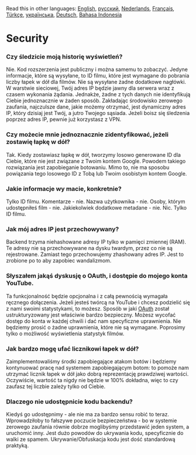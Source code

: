 Read this in other languages: [English](SECURITY-FAQ.md), [русский](SECURITY-FAQru.md), [Nederlands](SECURITY_FAQnl.md), [Français](SECURITY-FAQfr.md), [Türkçe](SECURITY-FAQtr.md), [українська](SECURITY-FAQuk.md), [Deutsch](SECURITY-FAQde.md), [Bahasa Indonesia](SECURITY-FAQid.md)

# Security

### Czy śledzicie moją historię wyświetleń?

Nie. Kod rozszerzenia jest publiczny i można samemu to zobaczyć. Jedyne informacje, które są wysyłane, to ID filmu, które jest wymagane do pobrania liczby łapek w dół dla filmów. Nie są wysyłane żadne dodatkowe nagłówki. W warstwie sieciowej, Twój adres IP będzie jawny dla serwera wraz z czasem wykonania żądania. Jednakże, żadne z tych danych nie identyfikują Ciebie jednoznacznie w żaden sposób. Zakładając środowisko zerowego zaufania, najczulsze dane, jakie możemy otrzymać, jest dynamiczny adres IP, który dzisiaj jest Twój, a jutro Twojego sąsiada. Jeżeli boisz się śledzenia poprzez adres IP, pewnie już korzystasz z VPN.

### Czy możecie mnie jednoznacznie zidentyfikować, jeżeli zostawię łapkę w dół?

Tak. Kiedy zostawiasz łapkę w dół, tworzymy losowo generowane ID dla Ciebie, które nie jest związane z Twoim kontem Google. Powodem takiego rozwiązania jest zapobieganie botowaniu. Mimo to, nie ma sposobu powiązania tego losowego ID z Tobą lub Twoim osobistym kontem Google.

### Jakie informacje wy macie, konkretnie?

Tylko ID filmu. Komentarze - nie. Nazwa użytkownika - nie. Osoby, którym udostępniłeś film - nie. Jakiekolwiek dodatkowe metadane - nie. Nic. Tylko ID filmu.

### Jak mój adres IP jest przechowywany?

Backend trzyma niehashowane adresy IP tylko w pamięci zmiennej (RAM). Te adresy nie są przechowywane na dysku twardym, przez co nie są rejestrowane. Zamiast tego przechowujemy zhashowany adres IP. Jest to zrobione po to aby zapobiec wandalizmom.

### Słyszałem jakąś dyskusję o OAuth, i dostępie do mojego konta YouTube.

Ta funkcjonalność będzie opcjonalna i z całą pewnością wymagała ręcznego dołączenia. Jeżeli jesteś twórcą na YouTube i chcesz podzielić się z nami swoimi statystykami, to możesz. Sposób w jaki [OAuth](https://en.wikipedia.org/wiki/OAuth#:~:text=but%20without%20giving%20them%20the%20passwords.) został ustrukturyzowany jest właściwie bardzo bezpieczny. Możesz wycofać dostęp do konta w każdej chwili i dać nam specyficzne uprawnienia. Nie będziemy prosić o żadne uprawnienia, które nie są wymagane. Poprosimy tylko o możliwość wyświetlenia statystyk filmów.

### Jak bardzo mogę ufać licznikowi łapek w dół?

Zaimplementowaliśmy środki zapobiegające atakom botów i będziemy kontynuować pracę nad systemem zapobiegającym botom: to pomoże nam utrzymać licznik łapek w dół jako dobrą reprezentację prawdziwej wartości. Oczywiście, wartość ta nigdy nie będzie w 100% dokładna, więc to czy zaufasz tej liczbie zależy tylko od Ciebie.

### Dlaczego nie udostępnicie kodu backendu?

Kiedyś go udostępnimy - ale nie ma za bardzo sensu robić to teraz. Wprowadziłoby to fałszywe poczucie bezpieczeństwa - bo w systemie zerowego zaufania równie dobrze moglibyśmy przedstawić jeden system, a uruchomić inny. Jest dużo powodów do ukrywania kodu, specyficznie do walki ze spamem. Ukrywanie/Obfuskacja kodu jest dość standardową praktyką.
